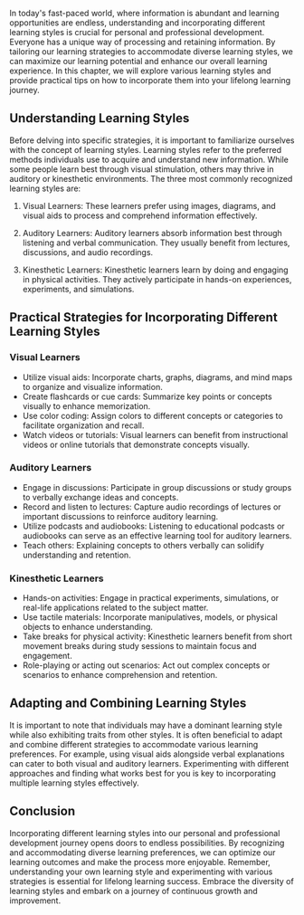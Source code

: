 
In today's fast-paced world, where information is abundant and learning opportunities are endless, understanding and incorporating different learning styles is crucial for personal and professional development. Everyone has a unique way of processing and retaining information. By tailoring our learning strategies to accommodate diverse learning styles, we can maximize our learning potential and enhance our overall learning experience. In this chapter, we will explore various learning styles and provide practical tips on how to incorporate them into your lifelong learning journey.

## Understanding Learning Styles

Before delving into specific strategies, it is important to familiarize ourselves with the concept of learning styles. Learning styles refer to the preferred methods individuals use to acquire and understand new information. While some people learn best through visual stimulation, others may thrive in auditory or kinesthetic environments. The three most commonly recognized learning styles are:

1. Visual Learners: These learners prefer using images, diagrams, and visual aids to process and comprehend information effectively.
    
2. Auditory Learners: Auditory learners absorb information best through listening and verbal communication. They usually benefit from lectures, discussions, and audio recordings.
    
3. Kinesthetic Learners: Kinesthetic learners learn by doing and engaging in physical activities. They actively participate in hands-on experiences, experiments, and simulations.
    

## Practical Strategies for Incorporating Different Learning Styles

### Visual Learners

- Utilize visual aids: Incorporate charts, graphs, diagrams, and mind maps to organize and visualize information.
- Create flashcards or cue cards: Summarize key points or concepts visually to enhance memorization.
- Use color coding: Assign colors to different concepts or categories to facilitate organization and recall.
- Watch videos or tutorials: Visual learners can benefit from instructional videos or online tutorials that demonstrate concepts visually.

### Auditory Learners

- Engage in discussions: Participate in group discussions or study groups to verbally exchange ideas and concepts.
- Record and listen to lectures: Capture audio recordings of lectures or important discussions to reinforce auditory learning.
- Utilize podcasts and audiobooks: Listening to educational podcasts or audiobooks can serve as an effective learning tool for auditory learners.
- Teach others: Explaining concepts to others verbally can solidify understanding and retention.

### Kinesthetic Learners

- Hands-on activities: Engage in practical experiments, simulations, or real-life applications related to the subject matter.
- Use tactile materials: Incorporate manipulatives, models, or physical objects to enhance understanding.
- Take breaks for physical activity: Kinesthetic learners benefit from short movement breaks during study sessions to maintain focus and engagement.
- Role-playing or acting out scenarios: Act out complex concepts or scenarios to enhance comprehension and retention.

## Adapting and Combining Learning Styles

It is important to note that individuals may have a dominant learning style while also exhibiting traits from other styles. It is often beneficial to adapt and combine different strategies to accommodate various learning preferences. For example, using visual aids alongside verbal explanations can cater to both visual and auditory learners. Experimenting with different approaches and finding what works best for you is key to incorporating multiple learning styles effectively.

## Conclusion

Incorporating different learning styles into our personal and professional development journey opens doors to endless possibilities. By recognizing and accommodating diverse learning preferences, we can optimize our learning outcomes and make the process more enjoyable. Remember, understanding your own learning style and experimenting with various strategies is essential for lifelong learning success. Embrace the diversity of learning styles and embark on a journey of continuous growth and improvement.
